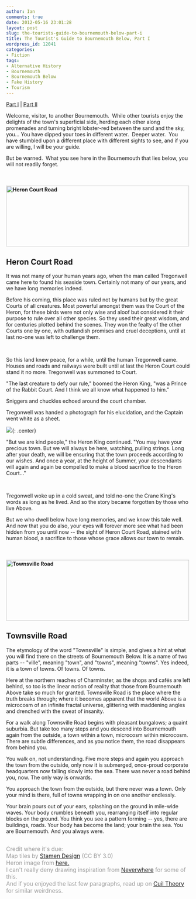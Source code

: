 ```yaml
---
author: Ian
comments: true
date: 2012-05-16 23:01:28
layout: post
slug: the-tourists-guide-to-bournemouth-below-part-i
title: The Tourist's Guide to Bournemouth Below, Part I
wordpress_id: 12041
categories:
- Fiction
tags:
- Alternative History
- Bournemouth
- Bournemouth Below
- Fake History
- Tourism
---
```


<div id="storynav"><p><a href="../the-tourist-s-guide-to-bournemouth-below-part-i">Part I</a> | <a href="../the-tourist-s-guide-to-bournemouth-below-part-ii">Part II</a></p></div>

Welcome, visitor, to another Bournemouth.  While other tourists enjoy the delights of the town's superficial side, herding each other along promenades and turning bright lobster-red between the sand and the sky, you... You have dipped your toes in different water.  Deeper water.  You have stumbled upon a different place with different sights to see, and if you are willing, I will be your guide.

But be warned.  What you see here in the Bournemouth that lies below, you will not readily forget.

<br/>

<h4><a href="//files.ianrenton.com/sites/fiction/heroncourtroad-map.png"><img src="//files.ianrenton.com/sites/fiction/heroncourtroad-map.png" alt="Heron Court Road" title="Heron Court Road" width="500" height="166" class="aligncenter size-full wp-image-12044" /></a></h4>

<h2>Heron Court Road</h2>

<div class="story" markdown="1">
It was not many of your human years ago, when the man called Tregonwell came here to found his seaside town.  Certainly not many of our years, and we have long memories indeed.

Before his coming, this place was ruled not by humans but by the great Courts of all creatures.  Most powerful amongst them was the Court of the Heron, for these birds were not only wise and aloof but considered it their purpose to rule over all other species.  So they used their great wisdom, and for centuries plotted behind the scenes.  They won the fealty of the other Courts one by one, with outlandish promises and cruel deceptions, until at last no-one was left to challenge them.

<br/>

So this land knew peace, for a while, until the human Tregonwell came.  Houses and roads and railways were built until at last the Heron Court could stand it no more.  Tregonwell was summoned to Court.

"The last creature to defy our rule," boomed the Heron King, "was a Prince of the Rabbit Court.  And I think we all know what happened to him."

Sniggers and chuckles echoed around the court chamber.

Tregonwell was handed a photograph for his elucidation, and the Captain went white as a sheet.

![](https://files.ianrenton.com/sites/fiction/unluckyrabbit01.jpg){: .center}

"But we are kind people," the Heron King continued.  "You may have your precious town.  But we will always be here, watching, pulling strings. Long after your death, we will be ensuring that the town proceeds according to our wishes.  And once a year, at the height of Summer, your descendants will again and again be compelled to make a blood sacrifice to the Heron Court..."

<br/>

Tregonwell woke up in a cold sweat, and told no-one the Crane King's words as long as he lived.  And so the story became forgotten by those who live Above.

But we who dwell below have long memories, and we know this tale well.  And now that you do also, your eyes will forever more see what had been hidden from you until now -- the sight of Heron Court Road, stained with human blood, a sacrifice to those whose grace allows our town to remain.
</div>

<br/>

<h4><a href="//files.ianrenton.com/sites/fiction/townsvilleroad-map.png"><img src="//files.ianrenton.com/sites/fiction/townsvilleroad-map.png" alt="Townsville Road" title="Townsville Road" width="500" height="166" class="aligncenter size-full wp-image-12043" /></a></h4>

<h2>Townsville Road</h2>

<div class="story" markdown="1">
The etymology of the word "Townsville" is simple, and gives a hint at what you will find there on the streets of Bournemouth Below.  It is a name of two parts -- "ville", meaning "town", and "towns", meaning "towns".  Yes indeed, it is a town of towns.  Of towns.  Of towns.

Here at the northern reaches of Charminster, as the shops and cafés are left behind, so too is the linear notion of reality that those from Bournemouth Above take so much for granted.  Townsville Road is the place where the truth breaks through; where it becomes apparent that the world Above is a microcosm of an infinite fractal universe, glittering with maddening angles and drenched with the sweat of insanity.

For a walk along Townsville Road begins with pleasant bungalows; a quaint suburbia.  But take too many steps and you descend into Bournemouth again from the outside, a town within a town, microcosm within microcosm.  There are subtle differences, and as you notice them, the road disappears from behind you.

You walk on, not understanding.  Five more steps and again you approach the town from the outside, only now it is submerged, once-proud corporate headquarters now falling slowly into the sea.  There was never a road behind you, now.  The only way is onwards.

You approach the town from the outside, but there never was a town.  Only your mind is there, full of towns wrapping in on one another endlessly.

Your brain pours out of your ears, splashing on the ground in mile-wide waves.  Your body crumbles beneath you, rearranging itself into regular blocks on the ground.  You think you see a pattern forming -- yes, there are buildings, roads.  Your body has become the land; your brain the sea.  You are Bournemouth.  And you always were.
</div>

<br/>

<div style="color:#999; font-size:110%;">Credit where it's due:<br/>Map tiles by <a href="http://maps.stamen.com/">Stamen Design</a> (CC BY 3.0)<br/>Heron image from <a href="http://www.hemmy.net/2008/07/05/unlucky-rabbit-becomes-herons-meal/">here.</a><br/>I can't really deny drawing inspiration from <a href="http://www.neilgaiman.com/works/Books/Neverwhere/">Neverwhere</a> for some of this.<br/>And if you enjoyed the last few paragraphs, read up on <a href="http://cuiltheory.wikidot.com/what-is-cuil-theory">Cuil Theory</a> for similar weirdness.</div>
